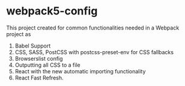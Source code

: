 # webpack5-config
This project created for common functionalities needed in a Webpack project as 

1. Babel Support
2. CSS, SASS, PostCSS with postcss-preset-env for CSS fallbacks
3. Browserslist config
4. Outputting all CSS to a file
5. React with the new automatic importing functionality
6. React Fast Refresh.
